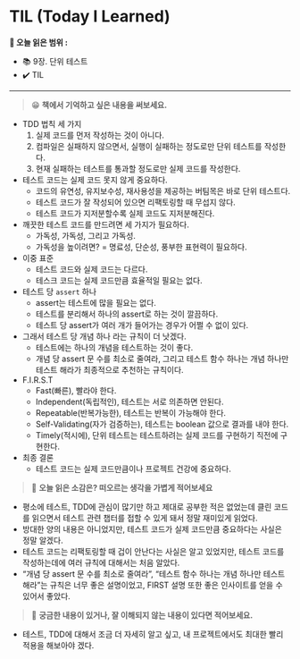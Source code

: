 # TIL **(Today I Learned)**

**📌 오늘 읽은 범위 :**

- 📚 9장. 단위 테스트
- ✔️ TIL

---

> 😁 **책에서 기억하고 싶은 내용을 써보세요.**

- TDD 법칙 세 가지
  1. 실제 코드를 먼저 작성하는 것이 아니다.
  2. 컴파일은 실패하지 않으면서, 실행이 실패하는 정도로만 단위 테스트를 작성한다.
  3. 현재 실패하는 테스트를 통과할 정도로만 실제 코드를 작성한다.
- 테스트 코드는 실제 코드 못지 않게 중요하다.
  - 코드의 유연성, 유지보수성, 재사용성을 제공하는 버팀목은 바로 단위 테스트다.
  - 테스트 코드가 잘 작성되어 있으면 리팩토링할 때 무섭지 않다.
  - 테스트 코드가 지저분할수록 실제 코드도 지저분해진다.
- 깨끗한 테스트 코드를 만드려면 세 가지가 필요하다.
  - 가독성, 가독성, 그리고 가독성.
  - 가독성을 높이려면? = 명료성, 단순성, 풍부한 표현력이 필요하다.
- 이중 표준
  - 테스트 코드와 실제 코드는 다르다.
  - 테스크 코드는 실제 코드만큼 효율적일 필요는 없다.
- 테스트 당 `assert` 하나
  - assert는 테스트에 많을 필요는 없다.
  - 테스트를 분리해서 하나의 assert로 하는 것이 깔끔하다.
  - 테스트 당 assert가 여러 개가 들어가는 경우가 어쩔 수 없이 있다.
- 그래서 테스트 당 개념 하나 라는 규칙이 더 낫겠다.
  - 테스트에는 하나의 개념을 테스트하는 것이 좋다.
  - 개념 당 assert 문 수를 최소로 줄여라, 그리고 테스트 함수 하나는 개념 하나만 테스트 해라가 최종적으로 추천하는 규칙이다.
- F.I.R.S.T
  - Fast(빠른), 빨라야 한다.
  - Independent(독립적인), 테스트는 서로 의존하면 안된다.
  - Repeatable(반복가능한), 테스트는 반복이 가능해야 한다.
  - Self-Validating(자가 검증하는), 테스트는 boolean 값으로 결과를 내야 한다.
  - Timely(적시에), 단위 테스트는 테스트하려는 실제 코드를 구현하기 직전에 구현한다.
- 최종 결론
  - 테스트 코드는 실제 코드만큼이나 프로젝트 건강에 중요하다.

> 🧐 **오늘 읽은 소감은? 떠오르는 생각을 가볍게 적어보세요**

- 평소에 테스트, TDD에 관심이 많기만 하고 제대로 공부한 적은 없었는데 클린 코드를 읽으면서 테스트 관련 챕터를 접할 수 있게 돼서 정말 재미있게 읽었다.
- 방대한 양의 내용은 아니었지만, 테스트 코드가 실제 코드만큼 중요하다는 사실은 정말 알겠다.
- 테스트 코드는 리팩토링할 때 겁이 안난다는 사실은 알고 있었지만, 테스트 코드를 작성하는데에 여러 규칙에 대해서는 처음 알았다.
- “개념 당 assert 문 수를 최소로 줄여라”, “테스트 함수 하나는 개념 하나만 테스트 해라”는 규칙은 너무 좋은 설명이었고, FIRST 설명 또한 좋은 인사이트를 얻을 수 있어서 좋았다.

> 🤔 **궁금한 내용이 있거나, 잘 이해되지 않는 내용이 있다면 적어보세요.**

- 테스트, TDD에 대해서 조금 더 자세히 알고 싶고, 내 프로젝트에서도 최대한 빨리 적용을 해보아야 겠다.
